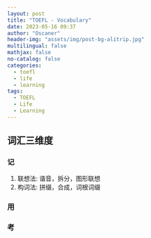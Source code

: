 ```yaml
---
layout: post
title: "TOEFL - Vocabulary"
date: 2023-05-16 09:37
author: "Oscaner"
header-img: "assets/img/post-bg-alitrip.jpg"
multilingual: false
mathjax: false
no-catalog: false
categories:
  - toefl
  - life
  - learning
tags:
  - TOEFL
  - Life
  - Learning
---
```


## 词汇三维度

### 记

1. 联想法: 谐音，拆分，图形联想
2. 构词法: 拼缀，合成，词根词缀

### 用

### 考
